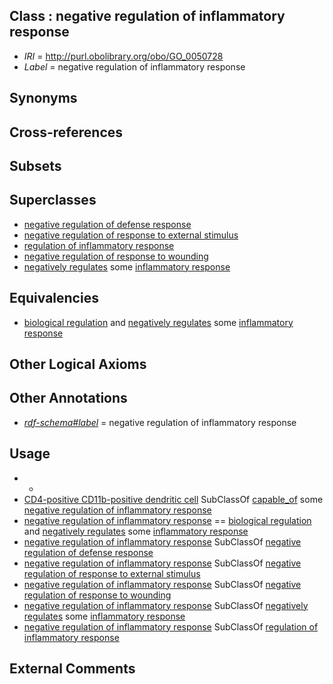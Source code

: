 
## Class : negative regulation of inflammatory response

 * *IRI* = http://purl.obolibrary.org/obo/GO_0050728
 * *Label* = negative regulation of inflammatory response

## Synonyms


## Cross-references


## Subsets


## Superclasses

 * [negative regulation of defense response](../../GO/48/GO_0031348.md)
 * [negative regulation of response to external stimulus](../../GO/02/GO_0032102.md)
 * [regulation of inflammatory response](../../GO/27/GO_0050727.md)
 * [negative regulation of response to wounding](../../GO/35/GO_1903035.md)
 * [negatively regulates](../../RO/12/RO_0002212.md) some [inflammatory response](../../GO/54/GO_0006954.md)

## Equivalencies

 * [biological regulation](../../GO/07/GO_0065007.md) and [negatively regulates](../../RO/12/RO_0002212.md) some [inflammatory response](../../GO/54/GO_0006954.md)

## Other Logical Axioms


## Other Annotations

 * *[rdf-schema#label](../../el/rdf-schema#label.md)* = negative regulation of inflammatory response

## Usage

 * -
 * [CD4-positive CD11b-positive dendritic cell](../../CL/99/CL_0000999.md) SubClassOf [capable_of](../../RO/15/RO_0002215.md) some [negative regulation of inflammatory response](../../GO/28/GO_0050728.md)
 * [negative regulation of inflammatory response](../../GO/28/GO_0050728.md) == [biological regulation](../../GO/07/GO_0065007.md) and [negatively regulates](../../RO/12/RO_0002212.md) some [inflammatory response](../../GO/54/GO_0006954.md)
 * [negative regulation of inflammatory response](../../GO/28/GO_0050728.md) SubClassOf [negative regulation of defense response](../../GO/48/GO_0031348.md)
 * [negative regulation of inflammatory response](../../GO/28/GO_0050728.md) SubClassOf [negative regulation of response to external stimulus](../../GO/02/GO_0032102.md)
 * [negative regulation of inflammatory response](../../GO/28/GO_0050728.md) SubClassOf [negative regulation of response to wounding](../../GO/35/GO_1903035.md)
 * [negative regulation of inflammatory response](../../GO/28/GO_0050728.md) SubClassOf [negatively regulates](../../RO/12/RO_0002212.md) some [inflammatory response](../../GO/54/GO_0006954.md)
 * [negative regulation of inflammatory response](../../GO/28/GO_0050728.md) SubClassOf [regulation of inflammatory response](../../GO/27/GO_0050727.md)

## External Comments

